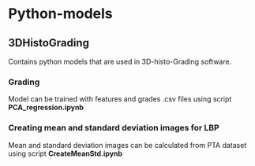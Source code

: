 # Python-models

## 3DHistoGrading
Contains python models that are used in 3D-histo-Grading software.
### Grading
Model can be trained with features and grades .csv files using script **PCA_regression.ipynb**

### Creating mean and standard deviation images for LBP
Mean and standard deviation images can be calculated from PTA dataset using script **CreateMeanStd.ipynb**
